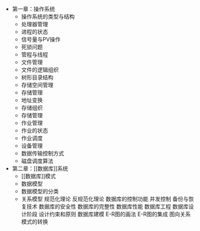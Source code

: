 - 第一章：操作系统
	- 操作系统的类型与结构
	- 处理器管理
	- 进程的状态
	- 信号量与PV操作
	- 死锁问题
	- 管程与线程
	- 文件管理
	- 文件的逻辑组织
	- 树形目录结构
	- 存储空间管理
	- 存储管理
	- 地址变换
	- 存储组织
	- 存储管理
	- 作业管理
	- 作业的状态
	- 作业调度
	- 设备管理
	- 数据传输控制方式
	- 磁盘调度算法
- 第二章：[[数据库]]系统
	- [[数据库]]模式
	- 数据模型
	- 数据模型的分类
	- 关系模型
	  规范化理论
	  反规范化理论
	  数据库的控制功能
	  并发控制
	  备份与恢复技术
	  数据库的安全性
	  数据库的完整性
	  数据库性能
	  数据库工程
	  数据库设计阶段
	  设计约束和原则
	  数据库建模
	  E-R图的画法
	  E-R图的集成
	  图向关系模式的转换